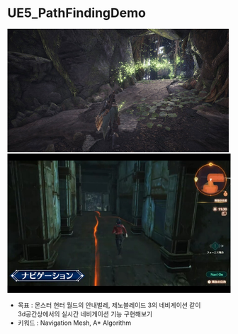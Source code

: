 # UE5_PathFindingDemo
![](Image/NavigationBug.png)
![](Image/XenobladeNavigation.jpg)
- 목표 : 몬스터 헌터 월드의 안내벌레, 제노블레이드 3의 네비게이션 같이  
3d공간상에서의 실시간 네비게이션 기능 구현해보기  
- 키워드 : Navigation Mesh, A* Algorithm

